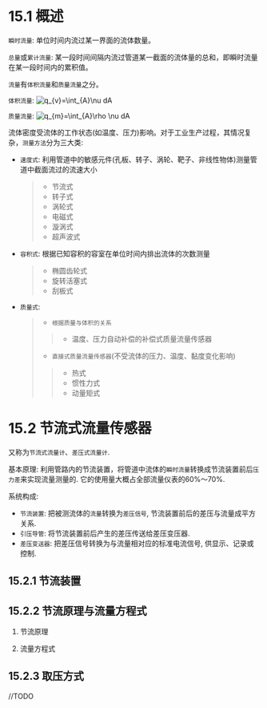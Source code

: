 # 15.1 概述
`瞬时流量`: 单位时间内流过某一界面的流体数量。

`总量`或`累计流量`: 某一段时间间隔内流过管道某一截面的流体量的总和，即瞬时流量在某一段时间内的累积值。

`流量`有`体积流量`和`质量流量`之分。

`体积流量`: <img src="http://latex.codecogs.com/gif.latex?q_{v}=\int_{A}\nu&space;dA" title="q_{v}=\int_{A}\nu dA" />

`质量流量`: <img src="http://latex.codecogs.com/gif.latex?q_{v}=\int_{A}\rho&space;\nu&space;dA" title="q_{m}=\int_{A}\rho \nu dA" />

流体密度受流体的工作状态(如温度、压力)影响。对于工业生产过程，其情况复杂，`测量方法`分为三大类:
- `速度式`: 利用管道中的敏感元件(孔板、转子、涡轮、靶子、非线性物体)测量管道中截面流过的流速大小
  >- 节流式
  >- 转子式
  >- 涡轮式
  >- 电磁式
  >- 漩涡式
  >- 超声波式

- `容积式`: 根据已知容积的容室在单位时间内排出流体的次数测量
  >- 椭圆齿轮式
  >- 旋转活塞式
  >- 刮板式

- `质量式`:
  >- `根据质量与体积的关系`
  >>- 温度、压力自动补偿的补偿式质量流量传感器
  >- `直接式质量流量传感器`(不受流体的压力、温度、黏度变化影响)
  >>- 热式
  >>- 惯性力式
  >>- 动量矩式


# 15.2 节流式流量传感器

又称为`节流式流量计`、`差压式流量计`.

基本原理: 利用管路内的节流装置，将管道中流体的`瞬时流量`转换成节流装置前后`压力差`来实现流量测量的. 它的使用量大概占全部流量仪表的60%～70%.


系统构成:
- `节流装置`: 把被测流体的`流量`转换为`差压信号`, 节流装置前后的差压与流量成平方关系.
- `引压导管`: 将节流装置前后产生的差压传送给差压变压器.
- `差压变送器`: 把差压信号转换为与流量相对应的标准电流信号, 供显示、记录或控制.

## 15.2.1 节流装置

## 15.2.2 节流原理与流量方程式

1. 节流原理

2. 流量方程式

## 15.2.3 取压方式

//TODO